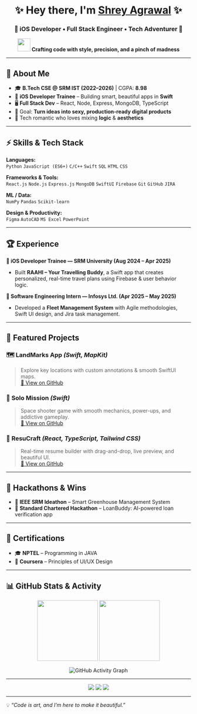 <!-- Sexy GitHub Profile README for Shrey Agrawal -->

<h1 align="center">✨ Hey there, I'm <a href="https://github.com/SShrey1">Shrey Agrawal</a> ✨</h1>
<h3 align="center">🚀 iOS Developer • Full Stack Engineer • Tech Adventurer 🚀</h3>

<p align="center">
  <img src="https://media.giphy.com/media/hvRJCLFzcasrR4ia7z/giphy.gif" width="35">
  <b>Crafting code with style, precision, and a pinch of madness</b>
</p>

---

## 💎 About Me
- 🎓 **B.Tech CSE @ SRM IST (2022–2026)** | CGPA: **8.98**
- 🍏 **iOS Developer Trainee** – Building smart, beautiful apps in **Swift**
- 🖥 **Full Stack Dev** – React, Node, Express, MongoDB, TypeScript
- 🎯 Goal: **Turn ideas into sexy, production-ready digital products**
- 🧠 Tech romantic who loves mixing **logic** & **aesthetics**

---

## ⚡ Skills & Tech Stack

**Languages:**  
`Python` `JavaScript (ES6+)` `C/C++` `Swift` `SQL` `HTML` `CSS`

**Frameworks & Tools:**  
`React.js` `Node.js` `Express.js` `MongoDB` `SwiftUI` `Firebase` `Git` `GitHub` `JIRA`

**ML / Data:**  
`NumPy` `Pandas` `Scikit-learn`

**Design & Productivity:**  
`Figma` `AutoCAD` `MS Excel` `PowerPoint`

---

## 🏆 Experience

**🍏 iOS Developer Trainee — SRM University (Aug 2024 – Apr 2025)**  
- Built **RAAHI – Your Travelling Buddy**, a Swift app that creates personalized, real-time travel plans using Firebase & user behavior logic.

**💼 Software Engineering Intern — Infosys Ltd. (Apr 2025 – May 2025)**  
- Developed a **Fleet Management System** with Agile methodologies, Swift UI design, and Jira task management.

---

## 🚀 Featured Projects

### 🗺 **LandMarks App** *(Swift, MapKit)*
> Explore key locations with custom annotations & smooth SwiftUI maps.  
[🔗 View on GitHub](#)

### 🚀 **Solo Mission** *(Swift)*
> Space shooter game with smooth mechanics, power-ups, and addictive gameplay.  
[🔗 View on GitHub](#)

### 📄 **ResuCraft** *(React, TypeScript, Tailwind CSS)*
> Real-time resume builder with drag-and-drop, live preview, and beautiful UI.  
[🔗 View on GitHub](#)

---

## 🏅 Hackathons & Wins
- 🥇 **IEEE SRM Ideathon** – Smart Greenhouse Management System
- 🥈 **Standard Chartered Hackathon** – LoanBuddy: AI-powered loan verification app

---

## 📜 Certifications
- 🎓 **NPTEL** – Programming in JAVA  
- 🎨 **Coursera** – Principles of UI/UX Design  

---

## 📊 GitHub Stats & Activity

<p align="center">
  <img src="https://github-readme-stats.vercel.app/api?username=SShrey1&show_icons=true&theme=radical" height="165">
  <img src="https://github-readme-streak-stats.herokuapp.com/?user=SShrey1&theme=radical" height="165">
</p>

<p align="center">
  <img src="https://github-readme-activity-graph.vercel.app/graph?username=SShrey1&theme=react-dark" alt="GitHub Activity Graph" />
</p>

---

<p align="center">
  <a href="https://linkedin.com/in/shrey-agrawal-108033228"><img src="https://img.shields.io/badge/LinkedIn-blue?logo=linkedin&logoColor=white&style=for-the-badge" /></a>
  <a href="https://leetcode.com/u/ShreyAgr/"><img src="https://img.shields.io/badge/LeetCode-FFA116?logo=leetcode&logoColor=white&style=for-the-badge" /></a>
  <a href="mailto:palishrey@gmail.com"><img src="https://img.shields.io/badge/Email-D14836?logo=gmail&logoColor=white&style=for-the-badge" /></a>
</p>

---
💡 *“Code is art, and I’m here to make it beautiful.”*
